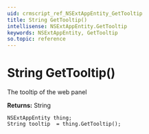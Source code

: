```yaml
---
uid: crmscript_ref_NSExtAppEntity_GetTooltip
title: String GetTooltip()
intellisense: NSExtAppEntity.GetTooltip
keywords: NSExtAppEntity, GetTooltip
so.topic: reference
---
```


# String GetTooltip()

The tooltip of the web panel

**Returns:** String

```crmscript
NSExtAppEntity thing;
String tooltip  = thing.GetTooltip();
```

